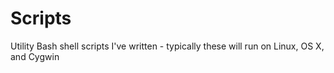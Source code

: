 Scripts
=======

Utility Bash shell scripts I've written - typically these will run on Linux, OS X, and Cygwin
